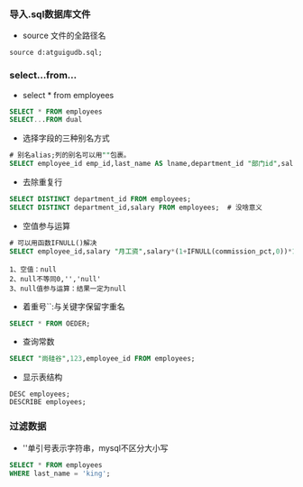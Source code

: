 ### 导入.sql数据库文件
+ source 文件的全路径名
```
source d:atguigudb.sql;

```

### select...from...
+ select * from employees
```sql
SELECT * FROM employees
SELECT...FROM dual
```
+ 选择字段的三种别名方式
```sql
# 别名alias;列的别名可以用""包裹。
SELECT employee_id emp_id,last_name AS lname,department_id "部门id",salary*12 "annual sal" FROM employees;
```
+ 去除重复行
```SQL
SELECT DISTINCT department_id FROM employees;
SELECT DISTINCT department_id,salary FROM employees;  # 没啥意义
```
+ 空值参与运算
```sql
# 可以用函数IFNULL()解决
SELECT employee_id,salary "月工资",salary*(1+IFNULL(commission_pct,0))*12 "年工资",commission_pct FROM employees;
```
```
1、空值：null
2、null不等同0,'','null'
3、null值参与运算：结果一定为null
```
+ 着重号``:与关键字保留字重名
```sql
SELECT * FROM OEDER;
```
+ 查询常数
```sql
SELECT "尚硅谷",123,employee_id FROM employees;
```
+ 显示表结构
```
DESC employees;
DESCRIBE employees;
```

### 过滤数据
+ ''单引号表示字符串，mysql不区分大小写
```sql
SELECT * FROM employees 
WHERE last_name = 'king';
```

